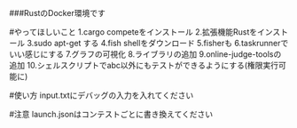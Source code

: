 ###RustのDocker環境です

#やってほしいこと
1.cargo competeをインストール
2.拡張機能Rustをインストール
3.sudo apt-get する
4.fish shellをダウンロード
5.fisherも
6.taskrunnerでいい感じにする
7.グラフの可視化
8.ライブラリの追加
9.online-judge-toolsの追加
10.シェルスクリプトでabc以外にもテストができるようにする(権限実行可能に)

#使い方
input.txtにデバッグの入力を入れてください

#注意
launch.jsonはコンテストごとに書き換えてください